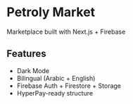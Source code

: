 # Petroly Market

Marketplace built with Next.js + Firebase

## Features
- Dark Mode
- Bilingual (Arabic + English)
- Firebase Auth + Firestore + Storage
- HyperPay-ready structure